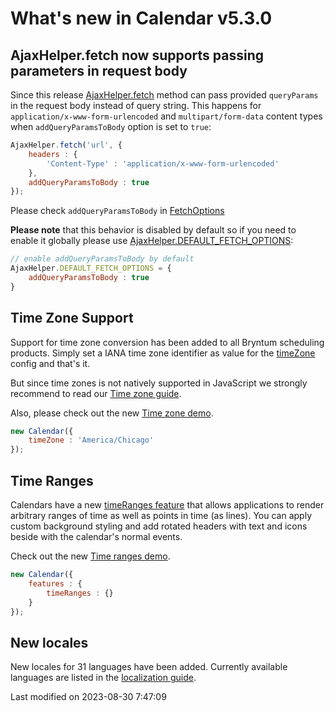 # What's new in Calendar v5.3.0

## AjaxHelper.fetch now supports passing parameters in request body

Since this release [AjaxHelper.fetch](#Core/helper/AjaxHelper#function-fetch-static) method can pass provided `queryParams`
in the request body instead of query string. This happens for `application/x-www-form-urlencoded` and
`multipart/form-data` content types when `addQueryParamsToBody` option is set to `true`:

```javascript
AjaxHelper.fetch('url', {
    headers : {
        'Content-Type' : 'application/x-www-form-urlencoded'
    },
    addQueryParamsToBody : true
});
```

Please check `addQueryParamsToBody` in [FetchOptions](#Core/helper/AjaxHelper#typedef-FetchOptions)

**Please note** that this behavior is disabled by default so if you need to enable it globally please use
[AjaxHelper.DEFAULT_FETCH_OPTIONS](#Core/helper/AjaxHelper#property-DEFAULT_FETCH_OPTIONS-static):

```javascript
// enable addQueryParamsToBody by default
AjaxHelper.DEFAULT_FETCH_OPTIONS = {
    addQueryParamsToBody : true
}
```

## Time Zone Support

Support for time zone conversion has been added to all Bryntum scheduling products. Simply set a IANA time zone
identifier as value for the [timeZone](#Scheduler/model/ProjectModel#config-timeZone) config and that's it.

But since time zones is not natively supported in JavaScript we strongly recommend to read our
[Time zone guide](#Scheduler/guides/customization/timezone.md).

Also, please check out the new [Time zone demo](https://bryntum.com/examples/calendar/timezone/).

```javascript
new Calendar({
    timeZone : 'America/Chicago'
});
```

## Time Ranges

Calendars have a new [timeRanges feature](#Calendar/feature/TimeRanges) that allows applications to render arbitrary
ranges of time as well as points in time (as lines). You can apply custom background styling and add rotated headers
with text and icons beside with the calendar's normal events.

Check out the new [Time ranges demo](https://bryntum.com/examples/calendar/timeranges/).

```javascript
new Calendar({
    features : {
        timeRanges : {}
    }
});
```

## New locales

New locales for 31 languages have been added. Currently available languages are listed in the
[localization guide](#Calendar/guides/customization/localization.md#locales).


<p class="last-modified">Last modified on 2023-08-30 7:47:09</p>